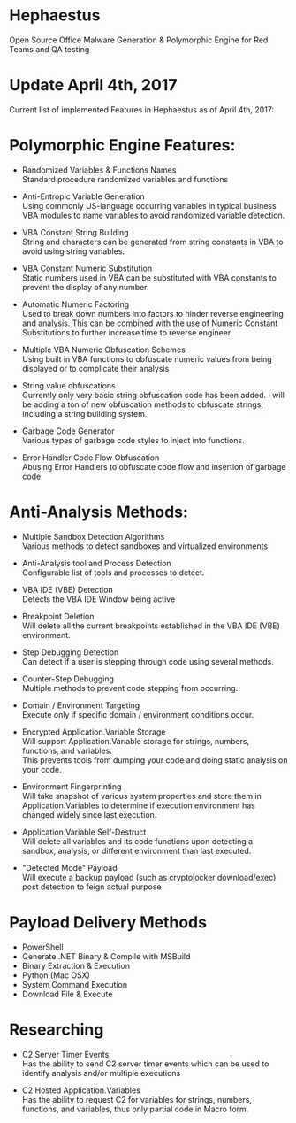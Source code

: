  # Hephaestus
Open Source Office Malware Generation & Polymorphic Engine for Red Teams and QA testing


# Update April 4th, 2017
Current list of implemented Features in Hephaestus as of April 4th, 2017:

# Polymorphic Engine Features:

  - Randomized Variables & Functions Names  
    Standard procedure randomized variables and functions 
    
  - Anti-Entropic Variable Generation  
    Using commonly US-language occurring variables in typical business VBA modules to name variables to avoid randomized variable    detection.
    
  - VBA Constant String Building  
    String and characters can be generated from string constants in VBA to avoid using string variables.

  - VBA Constant Numeric Substitution  
    Static numbers used in VBA can be substituted with VBA constants to prevent the display of any number.
  
  - Automatic Numeric Factoring  
    Used to break down numbers into factors to hinder reverse engineering and analysis.  This can be combined with the use of Numeric Constant Substitutions to further increase time to reverse engineer.
    
  - Multiple VBA Numeric Obfuscation Schemes  
  Using built in VBA functions to obfuscate numeric values from being displayed or to complicate their analysis
    
  - String value obfuscations  
  Currently only very basic string obfuscation code has been added.  I will be adding a ton of new obfuscation methods to obfuscate strings, including a string building system.
  
  - Garbage Code Generator  
    Various types of garbage code styles to inject into functions.
  
  - Error Handler Code Flow Obfuscation  
    Abusing Error Handlers to obfuscate code flow and insertion of garbage code
  
# Anti-Analysis Methods:

  - Multiple Sandbox Detection Algorithms  
    Various methods to detect sandboxes and virtualized environments
    
  - Anti-Analysis tool and Process Detection  
    Configurable list of tools and processes to detect.
    
  - VBA IDE (VBE) Detection  
    Detects the VBA IDE Window being active
    
  - Breakpoint Deletion  
    Will delete all the current breakpoints established in the VBA IDE (VBE) environment.
    
  - Step Debugging Detection  
    Can detect if a user is stepping through code using several methods.
    
  - Counter-Step Debugging  
    Multiple methods to prevent code stepping from occurring.
    
  - Domain / Environment Targeting  
    Execute only if specific domain / environment conditions occur.
    
  - Encrypted Application.Variable Storage  
    Will support Application.Variable storage for strings, numbers, functions, and variables.  
    This prevents tools from dumping your code and doing static analysis on your code.
    
  - Environment Fingerprinting  
    Will take snapshot of various system properties and store them in Application.Variables to determine if execution
    environment has changed widely since last execution.
    
  - Application.Variable Self-Destruct  
    Will delete all variables and its code functions upon detecting a sandbox, analysis, or different environment than last
    executed.
    
  - "Detected Mode" Payload  
    Will execute a backup payload (such as cryptolocker download/exec) post detection to feign actual purpose
    
   
    
# Payload Delivery Methods  
  - PowerShell
  - Generate .NET Binary & Compile with MSBuild
  - Binary Extraction & Execution
  - Python (Mac OSX)
  - System Command Execution
  - Download File & Execute
  
    
    
    
 # Researching  
  - C2 Server Timer Events  
    Has the ability to send C2 server timer events which can be used to identify analysis and/or multiple executions
    
  - C2 Hosted Application.Variables  
    Has the ability to request C2 for variables for strings, numbers, functions, and variables, thus only partial code in Macro form.
  
  

  
